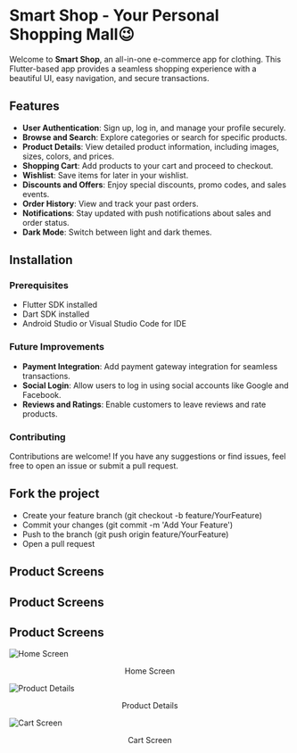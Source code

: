 # Smart Shop - Your Personal Shopping Mall😉

Welcome to **Smart Shop**, an all-in-one e-commerce app for clothing. This Flutter-based app provides a seamless shopping experience with a beautiful UI, easy navigation, and secure transactions.

## Features

- **User Authentication**: Sign up, log in, and manage your profile securely.
- **Browse and Search**: Explore categories or search for specific products.
- **Product Details**: View detailed product information, including images, sizes, colors, and prices.
- **Shopping Cart**: Add products to your cart and proceed to checkout.
- **Wishlist**: Save items for later in your wishlist.
- **Discounts and Offers**: Enjoy special discounts, promo codes, and sales events.
- **Order History**: View and track your past orders.
- **Notifications**: Stay updated with push notifications about sales and order status.
- **Dark Mode**: Switch between light and dark themes.

## Installation

### Prerequisites
- Flutter SDK installed
- Dart SDK installed
- Android Studio or Visual Studio Code for IDE

### Future Improvements

- **Payment Integration**: Add payment gateway integration for seamless transactions.
- **Social Login**: Allow users to log in using social accounts like Google and Facebook.
- **Reviews and Ratings**: Enable customers to leave reviews and rate products.

### Contributing
Contributions are welcome! If you have any suggestions or find issues, feel free to open an issue or submit a pull request.


## Fork the project

- Create your feature branch (git checkout -b feature/YourFeature)
- Commit your changes (git commit -m 'Add Your Feature')
- Push to the branch (git push origin feature/YourFeature)
- Open a pull request

## Product Screens


## Product Screens
## Product Screens

![Home Screen](assets/images/home.png)
<p style="text-align: center;">Home Screen</p>

![Product Details](assets/images/product.png)
<p style="text-align: center;">Product Details</p>

![Cart Screen](assets/images/shop.png)
<p style="text-align: center;">Cart Screen</p>

<!-- ![Login Screen](<img src="/assets/images/login.png" width="200">) ![Admin Screen](<img src="/assets/images/admin.png" width="200">) ![Payment Screen](<img src="/assets/images/payment.png" width="200">) -->
<!-- ![Home Screen](<img src="/assets/images/home.png" width="200">) ![Product Details](<img src="/assets/images/product.png" width="200">) ![Cart Screen](<img src="/assets/images/shop.png" width="200">) -->